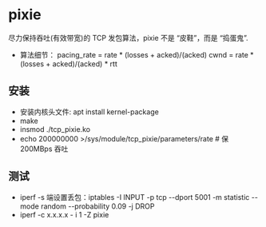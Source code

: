 # pixie
尽力保持吞吐(有效带宽)的 TCP 发包算法，pixie 不是 “皮鞋”，而是 “捣蛋鬼”.

- 算法细节：
pacing_rate = rate * (losses + acked)/(acked)
cwnd = rate * (losses + acked)/(acked) * rtt


## 安装
- 安装内核头文件: apt install kernel-package
- make
- insmod ./tcp_pixie.ko
- echo 200000000 >/sys/module/tcp_pixie/parameters/rate # 保 200MBps 吞吐

## 测试
- iperf -s 端设置丢包：iptables -I INPUT -p tcp --dport 5001 -m statistic --mode random --probability 0.09 -j DROP
- iperf -c x.x.x.x - i 1 -Z pixie
